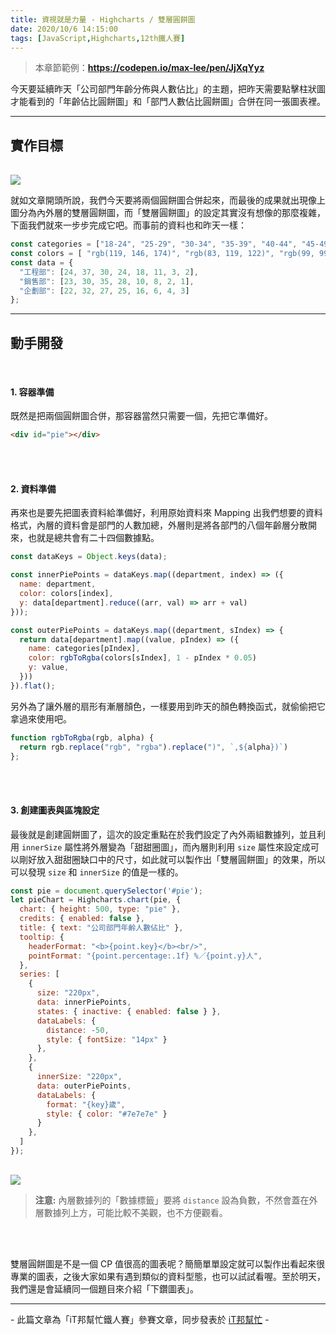 ```yaml
---
title: 資視就是力量 - Highcharts / 雙層圓餅圖
date: 2020/10/6 14:15:00
tags: [JavaScript,Highcharts,12th鐵人賽]
---
```


> 本章節範例：**https://codepen.io/max-lee/pen/JjXqYyz**

今天要延續昨天「公司部門年齡分佈與人數佔比」的主題，把昨天需要點擊柱狀圖才能看到的「年齡佔比圓餅圖」和「部門人數佔比圓餅圖」合併在同一張圖表裡。

---

## 實作目標

<img src="case.png" style="max-width: 800px; margin: 16px auto 0;" />

<br/>

就如文章開頭所說，我們今天要將兩個圓餅圖合併起來，而最後的成果就出現像上圖分為內外層的雙層圓餅圖，而「雙層圓餅圖」的設定其實沒有想像的那麼複雜，下面我們就來一步步完成它吧。而事前的資料也和昨天一樣：

```javascript
const categories = ["18-24", "25-29", "30-34", "35-39", "40-44", "45-49", "50-54", "55+"];
const colors = [ "rgb(119, 146, 174)", "rgb(83, 119, 122)", "rgb(99, 99, 104)"];
const data = {
  "工程部": [24, 37, 30, 24, 18, 11, 3, 2],
  "銷售部": [23, 30, 35, 28, 10, 8, 2, 1],
  "企劃部": [22, 32, 27, 25, 16, 6, 4, 3]
};
```

---

## 動手開發

<br/>

#### 1. 容器準備

既然是把兩個圓餅圖合併，那容器當然只需要一個，先把它準備好。

```html
<div id="pie"></div>
```

<br/>
<br/>

#### 2. 資料準備

再來也是要先把圖表資料給準備好，利用原始資料來 Mapping 出我們想要的資料格式，內層的資料會是部門的人數加總，外層則是將各部門的八個年齡層分散開來，也就是總共會有二十四個數據點。

```javascript
const dataKeys = Object.keys(data);

const innerPiePoints = dataKeys.map((department, index) => ({
  name: department,
  color: colors[index],
  y: data[department].reduce((arr, val) => arr + val)
}));

const outerPiePoints = dataKeys.map((department, sIndex) => {
  return data[department].map((value, pIndex) => ({
    name: categories[pIndex],
    color: rgbToRgba(colors[sIndex], 1 - pIndex * 0.05)
    y: value,
  }))
}).flat();
```

另外為了讓外層的扇形有漸層顏色，一樣要用到昨天的顏色轉換函式，就偷偷把它拿過來使用吧。

```javascript
function rgbToRgba(rgb, alpha) {
  return rgb.replace("rgb", "rgba").replace(")", `,${alpha})`)
};
```

<br/>
<br/>

#### 3. 創建圖表與區塊設定

最後就是創建圓餅圖了，這次的設定重點在於我們設定了內外兩組數據列，並且利用 `innerSize` 屬性將外層變為「甜甜圈圖」，而內層則利用 `size` 屬性來設定成可以剛好放入甜甜圈缺口中的尺寸，如此就可以製作出「雙層圓餅圖」的效果，所以可以發現 `size` 和 `innerSize` 的值是一樣的。

```javascript
const pie = document.querySelector('#pie');
let pieChart = Highcharts.chart(pie, {
  chart: { height: 500, type: "pie" },
  credits: { enabled: false },
  title: { text: "公司部門年齡人數佔比" },
  tooltip: {
    headerFormat: "<b>{point.key}</b><br/>",
    pointFormat: "{point.percentage:.1f} %／{point.y}人",
  },
  series: [
    { 
      size: "220px",
      data: innerPiePoints,
      states: { inactive: { enabled: false } },
      dataLabels: {
        distance: -50,
        style: { fontSize: "14px" }
      },
    },
    {
      innerSize: "220px",
      data: outerPiePoints,
      dataLabels: {
        format: "{key}歲",
        style: { color: "#7e7e7e" }
      }
    },
  ]
});
```

<img src="inner.png" style="max-width: 900px; margin: 16px auto 0;" />

> **注意:** 內層數據列的「數據標籤」要將 `distance` 設為負數，不然會蓋在外層數據列上方，可能比較不美觀，也不方便觀看。

<br/><br/>

雙層圓餅圖是不是一個 CP 值很高的圖表呢？簡簡單單設定就可以製作出看起來很專業的圖表，之後大家如果有遇到類似的資料型態，也可以試試看喔。至於明天，我們還是會延續同一個題目來介紹「下鑽圖表」。

---

\- 此篇文章為「iT邦幫忙鐵人賽」參賽文章，同步發表於 [iT邦幫忙](https://ithelp.ithome.com.tw/articles/10249790) -
